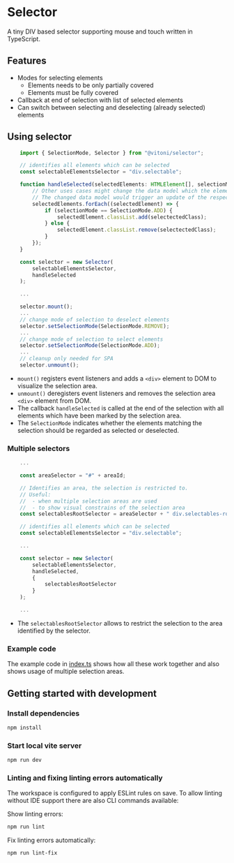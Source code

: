 # Selector

A tiny DIV based selector supporting mouse and touch written in TypeScript.

## Features

* Modes for selecting elements
  * Elements needs to be only partially covered
  * Elements must be fully covered
* Callback at end of selection with list of selected elements
* Can switch between selecting and deselecting (already selected) elements

## Using selector

```typescript
    import { SelectionMode, Selector } from "@vitoni/selector";

    // identifies all elements which can be selected
    const selectableElementsSelector = "div.selectable";

    function handleSelected(selectedElements: HTMLElement[], selectionMode: SelectionMode) {
        // Other uses cases might change the data model which the elements visualize instead of the elements themselves.
        // The changed data model would trigger an update of the respective elements indirectly.
        selectedElements.forEach((selectedElement) => {
            if (selectionMode == SelectionMode.ADD) {
                selectedElement.classList.add(selectectedClass);
            } else {
                selectedElement.classList.remove(selectectedClass);
            }
        });
    }

    const selector = new Selector(
        selectableElementsSelector,
        handleSelected
    );

    ...

    selector.mount();
    ...
    // change mode of selection to deselect elements
    selector.setSelectionMode(SelectionMode.REMOVE);
    ...
    // change mode of selection to select elements
    selector.setSelectionMode(SelectionMode.ADD);
    ...
    // cleanup only needed for SPA
    selector.unmount();
```

* `mount()` registers event listeners and adds a `<div>` element to DOM to visualize the selection area.
* `unmount()` deregisters event listeners and removes the selection area `<div>` element from DOM.
* The callback `handleSelected` is called at the end of the selection with all elements which have been marked by the selection area.
* The `SelectionMode` indicates whether the elements matching the selection should be regarded as selected or deselected.

### Multiple selectors

```typescript
    ...

    const areaSelector = "#" + areaId;

    // Identifies an area, the selection is restricted to.
    // Useful:
    //  - when multiple selection areas are used
    //  - to show visual constrains of the selection area
    const selectablesRootSelector = areaSelector + " div.selectables-root";

    // identifies all elements which can be selected
    const selectableElementsSelector = "div.selectable";

    ...

    const selector = new Selector(
        selectableElementsSelector,
        handleSelected,
        {
            selectablesRootSelector
        }
    );

    ...
```

* The `selectablesRootSelector` allows to restrict the selection to the area identified by the selector.

### Example code

The example code in [index.ts](index.ts) shows how all these work together and also shows usage of multiple selection areas.

## Getting started with development

### Install dependencies

```sh
npm install
```

### Start local vite server

```sh
npm run dev
```

### Linting and fixing linting errors automatically

The workspace is configured to apply ESLint rules on save.
To allow linting without IDE support there are also CLI commands available:

Show linting errors:

```sh
npm run lint
```

Fix linting errors automatically:

```sh
npm run lint-fix
```
